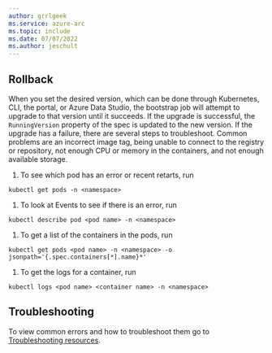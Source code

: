 ```yaml
---
author: grrlgeek
ms.service: azure-arc
ms.topic: include
ms.date: 07/07/2022
ms.author: jeschult
---
```


## Rollback 

When you set the desired version, which can be done through Kubernetes, CLI, the portal, or Azure Data Studio, the bootstrap job will attempt to upgrade to that version until it succeeds. If the upgrade is successful, the `RunningVersion` property of the spec is updated to the new version. If the upgrade has a failure, there are several steps to troubleshoot. Common problems are an incorrect image tag, being unable to connect to the registry or repository, not enough CPU or memory in the containers, and not enough available storage.

1. To see which pod has an error or recent retarts, run 
```kubectl
kubectl get pods -n <namespace>
```
1. To look at Events to see if there is an error, run 
```kubectl
kubectl describe pod <pod name> -n <namespace>
```
1. To get a list of the containers in the pods, run 
```kubectl 
kubectl get pods <pod name> -n <namespace> -o jsonpath='{.spec.containers[*].name}*'
```
1. To get the logs for a container, run  
```kubectl
kubectl logs <pod name> <container name> -n <namespace>
```

## Troubleshooting

To view common errors and how to troubleshoot them go to [Troubleshooting resources](..\troubleshoot-guide.md). 
